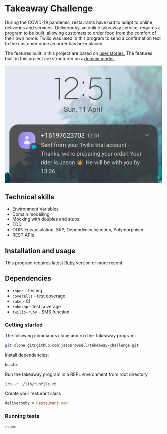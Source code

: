 # Takeaway Challenge

During the COVID-19 pandemic, restaurants have had to adapt to online deliveries and services. Deliverooby, an online takeaway service, requires a program to be built, allowing customers to order food from the comfort of their own home. Twilio was used in this program to send a confirmation text to the customer once an order has been placed.

The features built in this project are based on [user stories.](user_stories.md)
The features built in this project are structured on a [domain model.](plan.md)

![Twilio](./images/twilio.jpg)

## Technical skills

- Environment Variables
- Domain modelling
- Mocking with doubles and stubs
- TDD
- OOP: Encapsulation, SRP, Dependency Injection, Polymorphism
- REST APIs

## Installation and usage

This program requires latest [Ruby](https://www.ruby-lang.org/en/downloads/) version or more recent.

## Dependencies

- `rspec` - testing
- `coveralls` - test coverage
- `rake` - CI
- `rubocop` - test coverage
- `twilio-ruby` - SMS function

### Getting started

The following commands clone and run the Takeaway program:

```sh
git clone git@github.com:jasonrowsell/takeaway-challenge.git
```

Install dependencies:

```sh
bundle
```

Run the takeaway program in a REPL environment from root directory

```shell
irb -r ./lib/runfile.rb
```

Create your resturant class

```ruby
deliverooby = Restaurant.new
```

### Running tests

```sh
rspec
```
